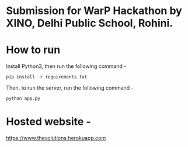 # Submission for WarP Hackathon by XINO, Delhi Public School, Rohini.

# How to run
Install Python3, then run the following command - 

```pip install -r requirements.txt```

Then, to run the server, run the following command - 

```python app.py```

# Hosted website - 
https://www.thevolutions.herokuapp.com
